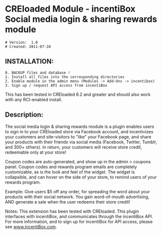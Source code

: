 # CREloaded Module - incentiBox Social media login & sharing rewards module
	
    # Version:  1.0
    # Created: 2011-07-10

## INSTALLATION:

    0. BACKUP files and database !
    1. Install all files into the corresponding directories
    2. Enable module in the admin menu (Modules -> Add-Ons -> incentibox)
    3. Sign up / request API access from incentiBox 

This has been tested in CREloaded 6.2 and greater and should also work with any RCI-enabled install.


## Description: 

The social media login & sharing rewards module is a plugin enables users to sign in to your CREloaded store via Facebook account, and incentivizes your customers and site-visitors to "like" your Facebook page, and share your products with their friends via social media (Facebook, Twitter, Tumblr, and 300+ others). In return, your customers will receive store credit, redeemable only at your store!

Coupon codes are auto-generated, and show up in the admin > coupons panel. Coupon codes and rewards program emails are completely customizable, as is the look and feel of the widget. The widget is collapsible, and can hover on the side of your store, to remind users of your rewards program. 

Example: Give users $5 off any order, for spreading the word about your products with their social network. You gain word-of-mouth advertising, AND generate a sale when the user redeems their store credit!

Notes: This extension has been tested with CREloaded. This plugin interfaces with incentiBox, and communicates through the incentiBox API. For more information, and to sign up for incentiBox for API access, please see <a href='http://www.incentibox.com/?ref=github2'>www.incentiBox.com</a>.
